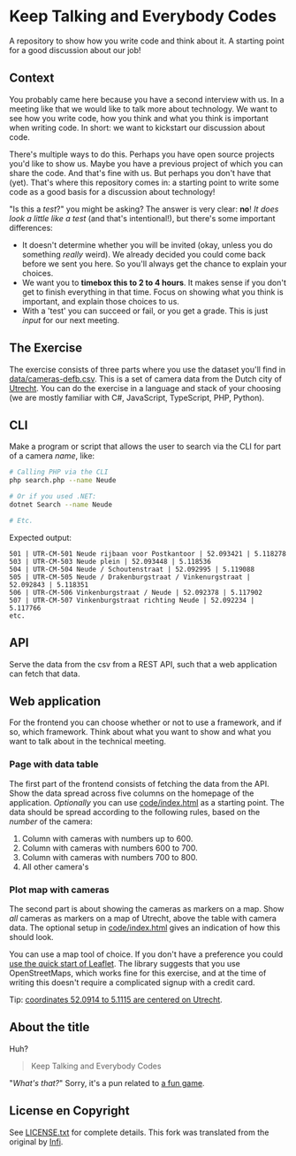 # Keep Talking and Everybody Codes

A repository to show how you write code and think about it.
A starting point for a good discussion about our job!

## Context

You probably came here because you have a second interview with us.
In a meeting like that we would like to talk more about technology.
We want to see how you write code, how you think and what you think is important when writing code.
In short: we want to kickstart our discussion about code.

There's multiple ways to do this.
Perhaps you have open source projects you'd like to show us.
Maybe you have a previous project of which you can share the code.
And that's fine with us.
But perhaps you don't have that (yet).
That's where this repository comes in: a starting point to write some code as a good basis for a discussion about technology!

"Is this a _test_?" you might be asking?
The answer is very clear: **no**!
_It does look a little like a test_ (and that's intentional!), but there's some important differences:

- It doesn't determine whether you will be invited (okay, unless you do something _really_ weird). We already decided you could come back before we sent you here. So you'll always get the chance to explain your choices.
- We want you to **timebox this to 2 to 4 hours**. It makes sense if you don't get to finish everything in that time. Focus on showing what you think is important, and explain those choices to us.
- With a 'test' you can succeed or fail, or you get a grade. This is just _input_ for our next meeting.

## The Exercise

The exercise consists of three parts where you use the dataset you'll find in [data/cameras-defb.csv](data/cameras-defb.csv).
This is a set of camera data from the Dutch city of [Utrecht](https://en.wikipedia.org/wiki/Utrecht).
You can do the exercise in a language and stack of your choosing (we are mostly familiar with C#, JavaScript, TypeScript, PHP, Python).

## CLI

Make a program or script that allows the user to search via the CLI for part of a camera _name_, like:

```sh
# Calling PHP via the CLI
php search.php --name Neude

# Or if you used .NET:
dotnet Search --name Neude

# Etc.
```

Expected output:

```none
501 | UTR-CM-501 Neude rijbaan voor Postkantoor | 52.093421 | 5.118278
503 | UTR-CM-503 Neude plein | 52.093448 | 5.118536
504 | UTR-CM-504 Neude / Schoutenstraat | 52.092995 | 5.119088
505 | UTR-CM-505 Neude / Drakenburgstraat / Vinkenurgstraat | 52.092843 | 5.118351
506 | UTR-CM-506 Vinkenburgstraat / Neude | 52.092378 | 5.117902
507 | UTR-CM-507 Vinkenburgstraat richting Neude | 52.092234 | 5.117766
etc.
```

## API

Serve the data from the csv from a REST API, such that a web application can fetch that data.

## Web application

For the frontend you can choose whether or not to use a framework, and if so, which framework.
Think about what you want to show and what you want to talk about in the technical meeting.

### Page with data table

The first part of the frontend consists of fetching the data from the API.
Show the data spread across five columns on the homepage of the application.
_Optionally_ you can use [code/index.html](https://github.com/infi-nl/everybody-codes/blob/main/code/index.html) as a starting point.
The data should be spread according to the following rules, based on the _number_ of the camera:

1. Column with cameras with numbers up to 600.
2. Column with cameras with numbers 600 to 700.
3. Column with cameras with numbers 700 to 800.
4. All other camera's

### Plot map with cameras

The second part is about showing the cameras as markers on a map.
Show _all_ cameras as markers on a map of Utrecht, above the table with camera data.
The optional setup in [code/index.html](https://github.com/infi-nl/everybody-codes/blob/main/code/index.html) gives an indication of how this should look.

You can use a map tool of choice.
If you don't have a preference you could [use the quick start of Leaflet](https://leafletjs.com/examples/quick-start/).
The library suggests that you use OpenStreetMaps, which works fine for this exercise, and at the time of writing this doesn't require a complicated signup with a credit card.

Tip: [coordinates 52.0914 to 5.1115 are centered on Utrecht](https://www.openstreetmap.org/#map=14/52.0914/5.1115).

## About the title

Huh?

> Keep Talking and Everybody Codes

"_What's that?_"
Sorry, it's a pun related to [a fun game](http://www.keeptalkinggame.com/).

## License en Copyright

See [LICENSE.txt](LICENSE.txt) for complete details. This fork was translated from the original by [Infi](https://github.com/infi-nl/everybody-codes).
